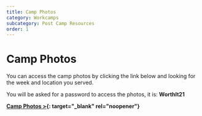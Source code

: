 ```yaml
---
title: Camp Photos
category: Workcamps
subcategory: Post Camp Resources
order: 1
---
```

# Camp Photos

You can access the camp photos by clicking the link below and looking for the week and location you served.

You will be asked for a password to access the photos, it is: **WorthIt21**

**[Camp Photos &gt;](https://groupcares-my.sharepoint.com/:f:/g/personal/admin_groupcares_org/EuUzGpbKu8VDjANh6fDUO8sB_HOv7bcFSfvl67adYDhpWA){: target="_blank" rel="noopener"}**
